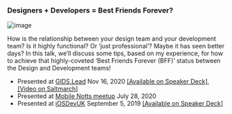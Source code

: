### Designers + Developers = Best Friends Forever?

![image](https://github.com/DevWithTheHair/Conference-Talks/assets/31429468/f2d8c892-1abf-42f1-b613-091fd71dcb27)

How is the relationship between your design team and your development team? Is it highly functional? Or ‘just professional’? Maybe it has seen better days? In this talk, we’ll discuss some tips, based on my experience, for how to achieve that highly-coveted ‘Best Friends Forever (BFF)’ status between the Design and Development teams!

- Presented at [GIDS.Lead](https://wurreka.com/ict/virtual-conference/lead/) Nov 16, 2020 [[Available on Speaker Deck]](https://speakerdeck.com/devwiththehair/designers-plus-developers-equals-best-friends-forever), [[Video on Saltmarch]](https://saltmarch.com/watch/designers-developers-best-friends-forever)
- Presented at [Mobile Notts meetup](https://www.meetup.com/Mobile-Notts/events/271643699/) July 28, 2020
- Presented at [iOSDevUK](https://www.iosdevuk.com/) September 5, 2019 [[Available on Speaker Deck]](https://speakerdeck.com/devwiththehair/designers-plus-developers-equals-best-friends-forever)
